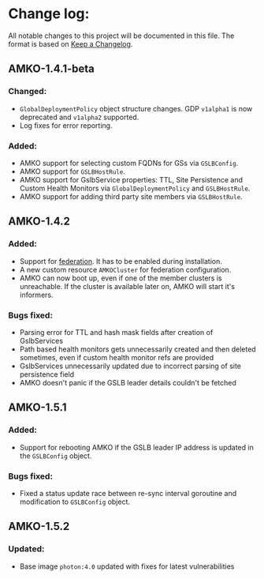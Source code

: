 # Change log:

All notable changes to this project will be documented in this file. The format is based on [Keep a Changelog](https://keepachangelog.com/en/1.0.0/).
 

## AMKO-1.4.1-beta

### Changed:
  - `GlobalDeploymentPolicy` object structure changes. GDP `v1alpha1` is now deprecated and `v1alpha2` supported.
  - Log fixes for error reporting.

### Added:
  - AMKO support for selecting custom FQDNs for GSs via `GSLBConfig`.
  - AMKO support for `GSLBHostRule`.
  - AMKO support for GslbService properties: TTL, Site Persistence and Custom Health Monitors via `GlobalDeploymentPolicy` and `GSLBHostRule`.
  - AMKO support for adding third party site members via `GSLBHostRule`.

## AMKO-1.4.2

### Added:
  - Support for [federation](docs/AMKO/federation.md). It has to be enabled during installation.
  - A new custom resource `AMKOCluster` for federation configuration.
  - AMKO can now boot up, even if one of the member clusters is unreachable. If the cluster is available later on, AMKO will start it's informers.

### Bugs fixed:
  - Parsing error for TTL and hash mask fields after creation of GslbServices
  - Path based health monitors gets unnecessarily created and then deleted sometimes, even if custom health monitor refs are provided
  - GslbServices unnecessarily updated due to incorrect parsing of site persistence field
  - AMKO doesn't panic if the GSLB leader details couldn't be fetched

  ## AMKO-1.5.1

  ### Added:
   - Support for rebooting AMKO if the GSLB leader IP address is updated in the `GSLBConfig` object.

  ### Bugs fixed:
   - Fixed a status update race between re-sync interval goroutine and modification to `GSLBConfig` object.

  ## AMKO-1.5.2

  ### Updated:
   - Base image `photon:4.0` updated with fixes for latest vulnerabilities